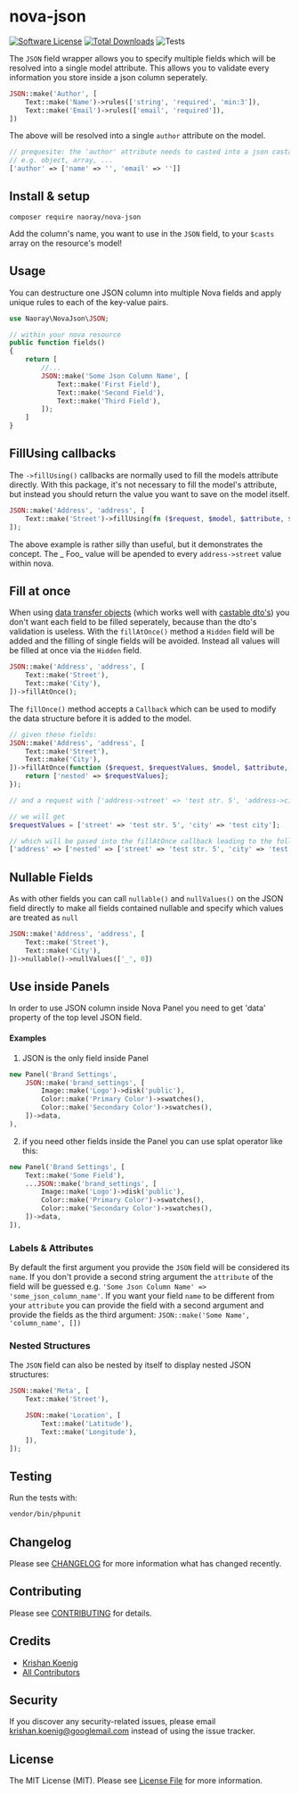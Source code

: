 # nova-json
[![Software License](https://img.shields.io/badge/license-MIT-brightgreen.svg?style=flat-square)](LICENSE.md)
[![Total Downloads](https://img.shields.io/packagist/dt/naoray/nova-json.svg?style=flat-square)](https://packagist.org/packages/naoray/nova-json)
![Tests](https://github.com/naoray/nova-json/workflows/run-tests/badge.svg?branch=main)

The `JSON` field wrapper allows you to specify multiple fields which will be resolved into a single model attribute. This allows you to validate every information you store inside a json column seperately.

```php
JSON::make('Author', [
    Text::make('Name')->rules(['string', 'required', 'min:3']),
    Text::make('Email')->rules(['email', 'required']),
])
```
The above will be resolved into a single `author` attribute on the model.

```php
// prequesite: the 'author' attribute needs to casted into a json castable type
// e.g. object, array, ...
['author' => ['name' => '', 'email' => '']]
```


## Install & setup
`composer require naoray/nova-json`

Add the column's name, you want to use in the `JSON` field, to your `$casts` array on the resource's model!

## Usage
You can destructure one JSON column into multiple Nova fields and apply unique rules to each of the key-value pairs.

```php
use Naoray\NovaJson\JSON;

// within your nova resource
public function fields()
{
    return [
        //...
        JSON::make('Some Json Column Name', [
            Text::make('First Field'),
            Text::make('Second Field'),
            Text::make('Third Field'),
        ]);
    ]
}
```

## FillUsing callbacks
The `->fillUsing()` callbacks are normally used to fill the models attribute directly. With this package, it's not necessary to fill the model's attribute, but instead you should return the value you want to save on the model itself.

```php
JSON::make('Address', 'address', [
    Text::make('Street')->fillUsing(fn ($request, $model, $attribute, $requestAttribute) => $request[$requestAttribute] . ' Foo'),
]);
```

The above example is rather silly than useful, but it demonstrates the concept. The _ Foo_ value will be apended to every `address->street` value within nova.

## Fill at once
When using [data transfer objects](https://github.com/spatie/data-transfer-object) (which works well with [castable dto's](https://github.com/jessarcher/laravel-castable-data-transfer-object)) you don't want each field to be filled seperately, because than the dto's validation is useless. With the `fillAtOnce()` method a `Hidden` field will be added and the filling of single fields will be avoided. Instead all values will be filled at once via the `Hidden` field.

```php
JSON::make('Address', 'address', [
    Text::make('Street'),
    Text::make('City'),
])->fillAtOnce();
```

The `fillOnce()` method accepts a `Callback` which can be used to modify the data structure before it is added to the model.

```php
// given these fields:
JSON::make('Address', 'address', [
    Text::make('Street'),
    Text::make('City'),
])->fillAtOnce(function ($request, $requestValues, $model, $attribute, $requestAttribute) {
    return ['nested' => $requestValues];
});

// and a request with ['address->street' => 'test str. 5', 'address->city' => 'test city']

// we will get
$requestValues = ['street' => 'test str. 5', 'city' => 'test city'];

// which will be pased into the fillAtOnce callback leading to the following in our db:
['address' => ['nested' => ['street' => 'test str. 5', 'city' => 'test city']]];
```

## Nullable Fields
As with other fields you can call `nullable()` and `nullValues()` on the JSON field directly to make all fields contained nullable and specify which values are treated as `null`

```php
JSON::make('Address', 'address', [
    Text::make('Street'),
    Text::make('City'),
])->nullable()->nullValues(['_', 0])
```

## Use inside Panels
In order to use JSON column inside Nova Panel you need to get 'data' property of the top level JSON field.

#### Examples
1. JSON is the only field inside Panel
```php
new Panel('Brand Settings', 
    JSON::make('brand_settings', [
        Image::make('Logo')->disk('public'),
        Color::make('Primary Color')->swatches(),
        Color::make('Secondary Color')->swatches(),
    ])->data,
),
```
2. if you need other fields inside the Panel you can use splat operator like this:
```php
new Panel('Brand Settings', [
    Text::make('Some Field'),
    ...JSON::make('brand_settings', [
        Image::make('Logo')->disk('public'),
        Color::make('Primary Color')->swatches(),
        Color::make('Secondary Color')->swatches(),
    ])->data,
]),
```

### Labels & Attributes
By default the first argument you provide the `JSON` field will be considered its `name`. If you don't provide a second string argument the `attribute` of the field will be guessed e.g. `'Some Json Column Name' => 'some_json_column_name'`. If you want your field `name` to be different from your `attribute` you can provide the field with a second argument and provide the fields as the third argument: `JSON::make('Some Name', 'column_name', [])`

### Nested Structures
The `JSON` field can also be nested by itself to display nested JSON structures:

```php
JSON::make('Meta', [
    Text::make('Street'),

    JSON::make('Location', [
        Text::make('Latitude'),
        Text::make('Longitude'),
    ]),
]);
```

## Testing
Run the tests with:

``` bash
vendor/bin/phpunit
```

## Changelog
Please see [CHANGELOG](CHANGELOG.md) for more information what has changed recently.

## Contributing
Please see [CONTRIBUTING](CONTRIBUTING.md) for details.

## Credits

- [Krishan Koenig](https://github.com/naoray)
- [All Contributors](https://github.com/naoray/nova-json/contributors)

## Security
If you discover any security-related issues, please email krishan.koenig@googlemail.com instead of using the issue tracker.

## License
The MIT License (MIT). Please see [License File](/LICENSE.md) for more information.
